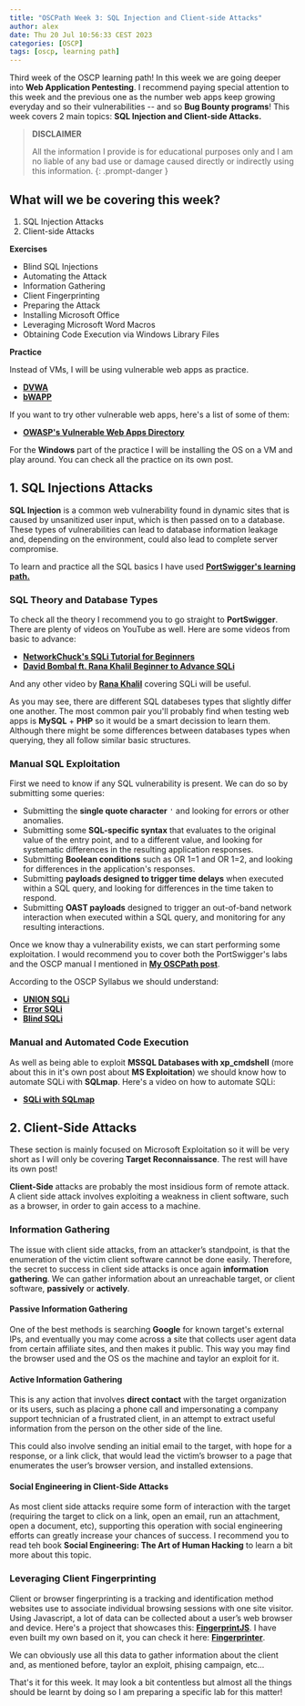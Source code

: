 ```yaml
---
title: "OSCPath Week 3: SQL Injection and Client-side Attacks"
author: alex
date: Thu 20 Jul 10:56:33 CEST 2023
categories: [OSCP]
tags: [oscp, learning path]
---
```


Third week of the OSCP learning path! In this week we are going deeper into **Web Application Pentesting**. I recommend paying special attention to this week and the previous one as the number web apps keep growing everyday and so their vulnerabilities -- and so **Bug Bounty programs**! This week covers 2 main topics: **SQL Injection and Client-side Attacks.**

> **DISCLAIMER** 
>
> All the information I provide is for educational purposes only and I am no liable of any bad use or damage caused directly or indirectly using this information.
{: .prompt-danger }

## What will we be covering this week?

1. SQL Injection Attacks
2. Client-side Attacks

**Exercises**

- Blind SQL Injections
- Automating the Attack
- Information Gathering
- Client Fingerprinting
- Preparing the Attack
- Installing Microsoft Office
- Leveraging Microsoft Word Macros
- Obtaining Code Execution via Windows Library Files

**Practice**

Instead of VMs, I will be using vulnerable web apps as practice.

- **[DVWA](/posts/dvwa-2023-walkthrough/)** 
- **[bWAPP](/posts/bwapp-2023-walkthrough/)**

If you want to try other vulnerable web apps, here's a list of some of them:

- **[OWASP's Vulnerable Web Apps Directory](https://owasp.org/www-project-vulnerable-web-applications-directory/)**

For the **Windows** part of the practice I will be installing the OS on a VM and play around. You can check all the practice on its own post.

## 1. SQL Injections Attacks

**SQL Injection** is a common web vulnerability found in dynamic sites that is caused by unsanitized user input, which is then passed on to a database. These types of vulnerabilities can lead to database information leakage and, depending on the environment, could also lead to complete server compromise.

To learn and practice all the SQL basics I have used **[PortSwigger's learning path.](https://portswigger.net/web-security/sql-injection)** 

### SQL Theory and Database Types

To check all the theory I recommend you to go straight to **PortSwigger**. There are plenty of videos on YouTube as well. Here are some videos from basic to advance:

- **[NetworkChuck's SQLi Tutorial for Beginners](https://www.youtube.com/watch?v=2OPVViV-GQk&t=379s)**
- **[David Bombal ft. Rana Khalil Beginner to Advance SQLi](https://youtu.be/yusJWttsD5o)**

And any other video by **[Rana Khalil](https://www.youtube.com/@RanaKhalil101)** covering SQLi will be useful.

As you may see, there are different SQL databeses types that slightly differ one another. The most common pair you'll probably find when testing web apps is **MySQL** + **PHP** so it would be a smart decission to learn them. Although there might be some differences between databases types when querying, they all follow similar basic structures.

### Manual SQL Exploitation

First we need to know if any SQL vulnerability is present. We can do so by submitting some queries:

- Submitting the **single quote character** `'` and looking for errors or other anomalies.
- Submitting some **SQL-specific syntax** that evaluates to the original value of the entry point, and to a different value, and looking for systematic differences in the resulting application responses.
- Submitting **Boolean conditions** such as OR 1=1 and OR 1=2, and looking for differences in the application's responses.
- Submitting **payloads designed to trigger time delays** when executed within a SQL query, and looking for differences in the time taken to respond.
- Submitting **OAST payloads** designed to trigger an out-of-band network interaction when executed within a SQL query, and monitoring for any resulting interactions.

Once we know thay a vulnerability exists, we can start performing some exploitation. I would recommend you to cover both the PortSwigger's labs and the OSCP manual I mentioned in **[My OSCPath post](/posts/oscpath-oscp-certification-guide/)**.

According to the OSCP Syllabus we should understand:

- **[UNION SQLi](https://portswigger.net/web-security/sql-injection/union-attacks)**
- **[Error SQLi](https://portswigger.net/web-security/sql-injection/blind#error-based-sql-injection)**
- **[Blind SQLi](https://portswigger.net/web-security/sql-injection/blind)**

### Manual and Automated Code Execution

As well as being able to exploit **MSSQL Databases with xp_cmdshell** (more about this in it's own post about **MS Exploitation**) we should know how to automate SQLi with **SQLmap**. Here's a video on how to automate SQLi:

- **[SQLi with SQLmap](https://youtu.be/nVj8MUKkzQk)**

## 2. Client-Side Attacks

These section is mainly focused on Microsoft Exploitation so it will be very short as I will only be covering **Target Reconnaissance**. The rest will have its own post! 

**Client-Side** attacks are probably the most insidious form of remote attack. A client side attack involves exploiting a weakness in client software, such as a browser, in order to gain access to a machine.

### Information Gathering

The issue with client side attacks, from an attacker’s standpoint, is that the enumeration of the victim client software cannot be done easily. Therefore, the secret to success in client side attacks is once again **information gathering**. We can gather information about an unreachable target, or client software, **passively** or **actively**.

#### Passive Information Gathering

One of the best methods is searching **Google** for known target's external IPs, and eventually you may come across a site that collects user agent data from certain affiliate sites, and then makes it public. This way you may find the browser used and the OS os the machine and taylor an exploit for it.

#### Active Information Gathering

This is any action that involves **direct contact** with the target organization or its users, such as placing a phone call and impersonating a company support technician of a frustrated client, in an attempt to extract useful information from the person on the other side of the line.

This could also involve sending an initial email to the target, with hope for a response, or a link click, that would lead the victim’s browser to a page that enumerates the user’s
browser version, and installed extensions.

#### Social Engineering in Client-Side Attacks

As most client side attacks require some form of interaction with the target (requiring the target to click on a link, open an email, run an attachment, open a document, etc), supporting this operation with social engineering efforts can greatly increase your chances of success. I recommend you to read teh book **Social Engineering: The Art of Human Hacking** to learn a bit more about this topic.

### Leveraging Client Fingerprinting

Client or browser fingerprinting is a tracking and identification method websites use to associate individual browsing sessions with one site visitor. Using Javascript, a lot of data can be collected about a user’s web browser and device. Here's a project that showcases this: **[FingerprintJS](https://github.com/fingerprintjs/fingerprintjs)**. I have even built my own based on it, you can check it here: **[Fingerprinter](/projects/fingerprinter)**. 

We can obviously use all this data to gather information about the client and, as mentioned before, taylor an exploit, phising campaign, etc...

That's it for this week. It may look a bit contentless but almost all the things should be learnt by doing so I am preparing a specific lab for this matter!
